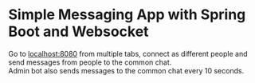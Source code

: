 # Simple Messaging App with Spring Boot and Websocket
Go to [localhost:8080](http://localhost:8080) from multiple tabs, connect as different people and send messages from people to the common chat. <br/>
Admin bot also sends messages to the common chat every 10 seconds.

